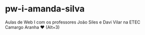 # pw-i-amanda-silva
Aulas de Web I com os professores João Siles e Davi Vilar na ETEC Camargo Aranha ♥ (Alt+3)
